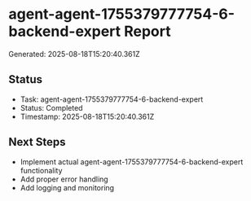 # agent-agent-1755379777754-6-backend-expert Report

Generated: 2025-08-18T15:20:40.361Z

## Status
- Task: agent-agent-1755379777754-6-backend-expert
- Status: Completed
- Timestamp: 2025-08-18T15:20:40.361Z

## Next Steps
- Implement actual agent-agent-1755379777754-6-backend-expert functionality
- Add proper error handling
- Add logging and monitoring
